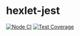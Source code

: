 # hexlet-jest
[![Node CI](https://github.com/Angryaddict/hexlet-jest/workflows/Node%20CI/badge.svg)](https://github.com/Angryaddict/hexlet-jest/actions)
[![Test Coverage](https://api.codeclimate.com/v1/badges/dfc50c2d88cd46d069c1/test_coverage)](https://codeclimate.com/github/Angryaddict/hexlet-jest/test_coverage)
